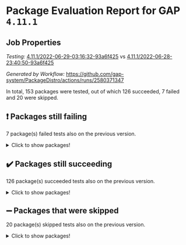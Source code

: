 # Package Evaluation Report for GAP `4.11.1`

## Job Properties

*Testing:* [4.11.1/2022-06-29-03:16:32-93a6f425](https://github.com/gap-system/PackageDistro/blob/data/reports/4.11.1/2022-06-29-03:16:32-93a6f425) vs [4.11.1/2022-06-28-23:40:50-93a6f425](https://github.com/gap-system/PackageDistro/blob/data/reports/4.11.1/2022-06-28-23:40:50-93a6f425)

*Generated by Workflow:* https://github.com/gap-system/PackageDistro/actions/runs/2580371347

In total, 153 packages were tested, out of which 126 succeeded, 7 failed and 20 were skipped.

## :exclamation: Packages still failing

7 package(s) failed tests also on the previous version.
<details><summary>Click to show packages!</summary>

- fining 1.4.1 [(failure)](https://github.com/gap-system/PackageDistro/runs/7104663416?check_suite_focus=true)
- francy 1.2.4 [(failure)](https://github.com/gap-system/PackageDistro/runs/7104663751?check_suite_focus=true)
- hap 1.41 [(failure)](https://github.com/gap-system/PackageDistro/runs/7104664399?check_suite_focus=true)
- normalizinterface 1.3.2 [(failure)](https://github.com/gap-system/PackageDistro/runs/7104666119?check_suite_focus=true)
- packagemanager 1.2 [(failure)](https://github.com/gap-system/PackageDistro/runs/7104666318?check_suite_focus=true)
- recog 1.3.2 [(failure)](https://github.com/gap-system/PackageDistro/runs/7104666907?check_suite_focus=true)
- semigroups 4.0.0 [(failure)](https://github.com/gap-system/PackageDistro/runs/7104667145?check_suite_focus=true)
</details>

## :heavy_check_mark: Packages still succeeding

126 package(s) succeeded tests also on the previous version.
<details><summary>Click to show packages!</summary>

- ace 5.4 [(success)](https://github.com/gap-system/PackageDistro/runs/7104661589?check_suite_focus=true)
- aclib 1.3.2 [(success)](https://github.com/gap-system/PackageDistro/runs/7104661648?check_suite_focus=true)
- agt 0.2 [(success)](https://github.com/gap-system/PackageDistro/runs/7104661715?check_suite_focus=true)
- alnuth 3.2.1 [(success)](https://github.com/gap-system/PackageDistro/runs/7104661783?check_suite_focus=true)
- anupq 3.2.6 [(success)](https://github.com/gap-system/PackageDistro/runs/7104661835?check_suite_focus=true)
- atlasrep 2.1.2 [(success)](https://github.com/gap-system/PackageDistro/runs/7104661873?check_suite_focus=true)
- autodoc 2022.03.10 [(success)](https://github.com/gap-system/PackageDistro/runs/7104661931?check_suite_focus=true)
- automata 1.15 [(success)](https://github.com/gap-system/PackageDistro/runs/7104661998?check_suite_focus=true)
- automgrp 1.3.2 [(success)](https://github.com/gap-system/PackageDistro/runs/7104662047?check_suite_focus=true)
- autpgrp 1.10.2 [(success)](https://github.com/gap-system/PackageDistro/runs/7104662085?check_suite_focus=true)
- cap 2022.06-04 [(success)](https://github.com/gap-system/PackageDistro/runs/7104662144?check_suite_focus=true)
- caratinterface 2.3.3 [(success)](https://github.com/gap-system/PackageDistro/runs/7104662196?check_suite_focus=true)
- cddinterface 2020.06.24 [(success)](https://github.com/gap-system/PackageDistro/runs/7104662257?check_suite_focus=true)
- circle 1.6.5 [(success)](https://github.com/gap-system/PackageDistro/runs/7104662312?check_suite_focus=true)
- classicpres 1.22 [(success)](https://github.com/gap-system/PackageDistro/runs/7104662355?check_suite_focus=true)
- cohomolo 1.6.10 [(success)](https://github.com/gap-system/PackageDistro/runs/7104662396?check_suite_focus=true)
- congruence 1.2.4 [(success)](https://github.com/gap-system/PackageDistro/runs/7104662427?check_suite_focus=true)
- corelg 1.56 [(success)](https://github.com/gap-system/PackageDistro/runs/7104662467?check_suite_focus=true)
- crime 1.6 [(success)](https://github.com/gap-system/PackageDistro/runs/7104662504?check_suite_focus=true)
- crisp 1.4.5 [(success)](https://github.com/gap-system/PackageDistro/runs/7104662550?check_suite_focus=true)
- crypting 0.10 [(success)](https://github.com/gap-system/PackageDistro/runs/7104662602?check_suite_focus=true)
- cryst 4.1.24 [(success)](https://github.com/gap-system/PackageDistro/runs/7104662663?check_suite_focus=true)
- crystcat 1.1.9 [(success)](https://github.com/gap-system/PackageDistro/runs/7104662708?check_suite_focus=true)
- ctbllib 1.3.4 [(success)](https://github.com/gap-system/PackageDistro/runs/7104662769?check_suite_focus=true)
- cubefree 1.19 [(success)](https://github.com/gap-system/PackageDistro/runs/7104662816?check_suite_focus=true)
- curlinterface 2.2.2 [(success)](https://github.com/gap-system/PackageDistro/runs/7104662863?check_suite_focus=true)
- cvec 2.7.5 [(success)](https://github.com/gap-system/PackageDistro/runs/7104662895?check_suite_focus=true)
- datastructures 0.2.7 [(success)](https://github.com/gap-system/PackageDistro/runs/7104662931?check_suite_focus=true)
- deepthought 1.0.5 [(success)](https://github.com/gap-system/PackageDistro/runs/7104662960?check_suite_focus=true)
- design 1.7 [(success)](https://github.com/gap-system/PackageDistro/runs/7104663011?check_suite_focus=true)
- difsets 2.3.1 [(success)](https://github.com/gap-system/PackageDistro/runs/7104663053?check_suite_focus=true)
- digraphs 1.5.3 [(success)](https://github.com/gap-system/PackageDistro/runs/7104663116?check_suite_focus=true)
- edim 1.3.5 [(success)](https://github.com/gap-system/PackageDistro/runs/7104663167?check_suite_focus=true)
- example 4.3.1 [(success)](https://github.com/gap-system/PackageDistro/runs/7104663217?check_suite_focus=true)
- factint 1.6.3 [(success)](https://github.com/gap-system/PackageDistro/runs/7104663271?check_suite_focus=true)
- ferret 1.0.7 [(success)](https://github.com/gap-system/PackageDistro/runs/7104663313?check_suite_focus=true)
- fga 1.4.0 [(success)](https://github.com/gap-system/PackageDistro/runs/7104663370?check_suite_focus=true)
- float 1.0.3 [(success)](https://github.com/gap-system/PackageDistro/runs/7104663469?check_suite_focus=true)
- format 1.4.3 [(success)](https://github.com/gap-system/PackageDistro/runs/7104663516?check_suite_focus=true)
- forms 1.2.7 [(success)](https://github.com/gap-system/PackageDistro/runs/7104663561?check_suite_focus=true)
- fplsa 1.2.5 [(success)](https://github.com/gap-system/PackageDistro/runs/7104663620?check_suite_focus=true)
- fr 2.4.8 [(success)](https://github.com/gap-system/PackageDistro/runs/7104663691?check_suite_focus=true)
- fwtree 1.3 [(success)](https://github.com/gap-system/PackageDistro/runs/7104663815?check_suite_focus=true)
- gbnp 1.0.5 [(success)](https://github.com/gap-system/PackageDistro/runs/7104663856?check_suite_focus=true)
- generalizedmorphismsforcap 2022.05-01 [(success)](https://github.com/gap-system/PackageDistro/runs/7104663907?check_suite_focus=true)
- genss 1.6.6 [(success)](https://github.com/gap-system/PackageDistro/runs/7104663946?check_suite_focus=true)
- gradedringforhomalg 2022.03-01 [(success)](https://github.com/gap-system/PackageDistro/runs/7104663987?check_suite_focus=true)
- grape 4.8.5 [(success)](https://github.com/gap-system/PackageDistro/runs/7104664030?check_suite_focus=true)
- groupoids 1.69 [(success)](https://github.com/gap-system/PackageDistro/runs/7104664069?check_suite_focus=true)
- grpconst 2.6.2 [(success)](https://github.com/gap-system/PackageDistro/runs/7104664120?check_suite_focus=true)
- guarana 0.96.3 [(success)](https://github.com/gap-system/PackageDistro/runs/7104664210?check_suite_focus=true)
- guava 3.16 [(success)](https://github.com/gap-system/PackageDistro/runs/7104664297?check_suite_focus=true)
- hapcryst 0.1.14 [(success)](https://github.com/gap-system/PackageDistro/runs/7104664476?check_suite_focus=true)
- hecke 1.5.3 [(success)](https://github.com/gap-system/PackageDistro/runs/7104664548?check_suite_focus=true)
- help 3.5 [(success)](https://github.com/gap-system/PackageDistro/runs/7104664609?check_suite_focus=true)
- idrel 2.44 [(success)](https://github.com/gap-system/PackageDistro/runs/7104664667?check_suite_focus=true)
- images 1.3.1 [(success)](https://github.com/gap-system/PackageDistro/runs/7104664716?check_suite_focus=true)
- intpic 0.3.0 [(success)](https://github.com/gap-system/PackageDistro/runs/7104664755?check_suite_focus=true)
- io 4.7.2 [(success)](https://github.com/gap-system/PackageDistro/runs/7104664803?check_suite_focus=true)
- irredsol 1.4.3 [(success)](https://github.com/gap-system/PackageDistro/runs/7104664846?check_suite_focus=true)
- json 2.1.0 [(success)](https://github.com/gap-system/PackageDistro/runs/7104664882?check_suite_focus=true)
- jupyterkernel 1.4.1 [(success)](https://github.com/gap-system/PackageDistro/runs/7104664937?check_suite_focus=true)
- jupyterviz 1.5.1 [(success)](https://github.com/gap-system/PackageDistro/runs/7104665020?check_suite_focus=true)
- kan 1.34 [(success)](https://github.com/gap-system/PackageDistro/runs/7104665086?check_suite_focus=true)
- kbmag 1.5.9 [(success)](https://github.com/gap-system/PackageDistro/runs/7104665152?check_suite_focus=true)
- laguna 3.9.5 [(success)](https://github.com/gap-system/PackageDistro/runs/7104665207?check_suite_focus=true)
- liealgdb 2.2.1 [(success)](https://github.com/gap-system/PackageDistro/runs/7104665258?check_suite_focus=true)
- liepring 2.6 [(success)](https://github.com/gap-system/PackageDistro/runs/7104665345?check_suite_focus=true)
- liering 2.4.2 [(success)](https://github.com/gap-system/PackageDistro/runs/7104665414?check_suite_focus=true)
- linearalgebraforcap 2022.06-02 [(success)](https://github.com/gap-system/PackageDistro/runs/7104665460?check_suite_focus=true)
- loops 3.4.1 [(success)](https://github.com/gap-system/PackageDistro/runs/7104665522?check_suite_focus=true)
- lpres 1.0.3 [(success)](https://github.com/gap-system/PackageDistro/runs/7104665580?check_suite_focus=true)
- majoranaalgebras 1.4 [(success)](https://github.com/gap-system/PackageDistro/runs/7104665649?check_suite_focus=true)
- mapclass 1.4.5 [(success)](https://github.com/gap-system/PackageDistro/runs/7104665714?check_suite_focus=true)
- matgrp 0.64 [(success)](https://github.com/gap-system/PackageDistro/runs/7104665762?check_suite_focus=true)
- modisom 2.5.2 [(success)](https://github.com/gap-system/PackageDistro/runs/7104665829?check_suite_focus=true)
- modulepresentationsforcap 2022.05-03 [(success)](https://github.com/gap-system/PackageDistro/runs/7104665874?check_suite_focus=true)
- monoidalcategories 2022.06-07 [(success)](https://github.com/gap-system/PackageDistro/runs/7104665923?check_suite_focus=true)
- nconvex 2020.11-04 [(success)](https://github.com/gap-system/PackageDistro/runs/7104665961?check_suite_focus=true)
- nilmat 1.4.1 [(success)](https://github.com/gap-system/PackageDistro/runs/7104666010?check_suite_focus=true)
- nock 1.5 [(success)](https://github.com/gap-system/PackageDistro/runs/7104666058?check_suite_focus=true)
- nq 2.5.8 [(success)](https://github.com/gap-system/PackageDistro/runs/7104666161?check_suite_focus=true)
- numericalsgps 1.3.0 [(success)](https://github.com/gap-system/PackageDistro/runs/7104666190?check_suite_focus=true)
- openmath 11.5.1 [(success)](https://github.com/gap-system/PackageDistro/runs/7104666235?check_suite_focus=true)
- orb 4.8.4 [(success)](https://github.com/gap-system/PackageDistro/runs/7104666266?check_suite_focus=true)
- patternclass 2.4.2 [(success)](https://github.com/gap-system/PackageDistro/runs/7104666355?check_suite_focus=true)
- permut 2.0.4 [(success)](https://github.com/gap-system/PackageDistro/runs/7104666416?check_suite_focus=true)
- polenta 1.3.10 [(success)](https://github.com/gap-system/PackageDistro/runs/7104666460?check_suite_focus=true)
- polymaking 0.8.6 [(success)](https://github.com/gap-system/PackageDistro/runs/7104666502?check_suite_focus=true)
- primgrp 3.4.2 [(success)](https://github.com/gap-system/PackageDistro/runs/7104666539?check_suite_focus=true)
- profiling 2.5.0 [(success)](https://github.com/gap-system/PackageDistro/runs/7104666592?check_suite_focus=true)
- qpa 1.33 [(success)](https://github.com/gap-system/PackageDistro/runs/7104666636?check_suite_focus=true)
- quagroup 1.8.3 [(success)](https://github.com/gap-system/PackageDistro/runs/7104666690?check_suite_focus=true)
- radiroot 2.9 [(success)](https://github.com/gap-system/PackageDistro/runs/7104666748?check_suite_focus=true)
- rcwa 4.6.4 [(success)](https://github.com/gap-system/PackageDistro/runs/7104666810?check_suite_focus=true)
- rds 1.8 [(success)](https://github.com/gap-system/PackageDistro/runs/7104666863?check_suite_focus=true)
- repndecomp 1.2.1 [(success)](https://github.com/gap-system/PackageDistro/runs/7104666965?check_suite_focus=true)
- repsn 3.1.0 [(success)](https://github.com/gap-system/PackageDistro/runs/7104667015?check_suite_focus=true)
- resclasses 4.7.2 [(success)](https://github.com/gap-system/PackageDistro/runs/7104667058?check_suite_focus=true)
- scscp 2.3.1 [(success)](https://github.com/gap-system/PackageDistro/runs/7104667113?check_suite_focus=true)
- sglppow 2.2 [(success)](https://github.com/gap-system/PackageDistro/runs/7104667181?check_suite_focus=true)
- sgpviz 0.999.5 [(success)](https://github.com/gap-system/PackageDistro/runs/7104667239?check_suite_focus=true)
- simpcomp 2.1.14 [(success)](https://github.com/gap-system/PackageDistro/runs/7104667288?check_suite_focus=true)
- singular 2020.12.18 [(success)](https://github.com/gap-system/PackageDistro/runs/7104667321?check_suite_focus=true)
- sla 1.5.3 [(success)](https://github.com/gap-system/PackageDistro/runs/7104667368?check_suite_focus=true)
- smallgrp 1.5 [(success)](https://github.com/gap-system/PackageDistro/runs/7104667414?check_suite_focus=true)
- smallsemi 0.6.13 [(success)](https://github.com/gap-system/PackageDistro/runs/7104667455?check_suite_focus=true)
- sonata 2.9.4 [(success)](https://github.com/gap-system/PackageDistro/runs/7104667492?check_suite_focus=true)
- sophus 1.25 [(success)](https://github.com/gap-system/PackageDistro/runs/7104667529?check_suite_focus=true)
- spinsym 1.5.2 [(success)](https://github.com/gap-system/PackageDistro/runs/7104667584?check_suite_focus=true)
- symbcompcc 1.3.2 [(success)](https://github.com/gap-system/PackageDistro/runs/7104667635?check_suite_focus=true)
- thelma 1.3 [(success)](https://github.com/gap-system/PackageDistro/runs/7104667691?check_suite_focus=true)
- tomlib 1.2.9 [(success)](https://github.com/gap-system/PackageDistro/runs/7104667741?check_suite_focus=true)
- toric 1.9.5 [(success)](https://github.com/gap-system/PackageDistro/runs/7104667799?check_suite_focus=true)
- transgrp 3.6.2 [(success)](https://github.com/gap-system/PackageDistro/runs/7104667852?check_suite_focus=true)
- ugaly 4.0.2 [(success)](https://github.com/gap-system/PackageDistro/runs/7104667898?check_suite_focus=true)
- unipot 1.5 [(success)](https://github.com/gap-system/PackageDistro/runs/7104667938?check_suite_focus=true)
- unitlib 4.1.0 [(success)](https://github.com/gap-system/PackageDistro/runs/7104668010?check_suite_focus=true)
- utils 0.72 [(success)](https://github.com/gap-system/PackageDistro/runs/7104668052?check_suite_focus=true)
- uuid 0.7 [(success)](https://github.com/gap-system/PackageDistro/runs/7104668088?check_suite_focus=true)
- walrus 0.9991 [(success)](https://github.com/gap-system/PackageDistro/runs/7104668122?check_suite_focus=true)
- wedderga 4.10.2 [(success)](https://github.com/gap-system/PackageDistro/runs/7104668171?check_suite_focus=true)
- xmod 2.88 [(success)](https://github.com/gap-system/PackageDistro/runs/7104668210?check_suite_focus=true)
- xmodalg 1.22 [(success)](https://github.com/gap-system/PackageDistro/runs/7104668282?check_suite_focus=true)
- yangbaxter 0.10.0 [(success)](https://github.com/gap-system/PackageDistro/runs/7104668332?check_suite_focus=true)
- zeromqinterface 0.13 [(success)](https://github.com/gap-system/PackageDistro/runs/7104668383?check_suite_focus=true)
</details>

## :heavy_minus_sign: Packages that were skipped

20 package(s) skipped tests also on the previous version.
<details><summary>Click to show packages!</summary>

- 4ti2interface 2022.03-01 [(skipped)](https://github.com/gap-system/PackageDistro/runs/7104593339?check_suite_focus=true)
- browse 1.8.14 [(skipped)](https://github.com/gap-system/PackageDistro/runs/7104593339?check_suite_focus=true)
- examplesforhomalg 2022.03-01 [(skipped)](https://github.com/gap-system/PackageDistro/runs/7104593339?check_suite_focus=true)
- gapdoc 1.6.5 [(skipped)](https://github.com/gap-system/PackageDistro/runs/7104593339?check_suite_focus=true)
- gauss 2022.03-01 [(skipped)](https://github.com/gap-system/PackageDistro/runs/7104593339?check_suite_focus=true)
- gaussforhomalg 2022.03-01 [(skipped)](https://github.com/gap-system/PackageDistro/runs/7104593339?check_suite_focus=true)
- gradedmodules 2022.03-01 [(skipped)](https://github.com/gap-system/PackageDistro/runs/7104593339?check_suite_focus=true)
- homalg 2022.03-01 [(skipped)](https://github.com/gap-system/PackageDistro/runs/7104593339?check_suite_focus=true)
- homalgtocas 2022.03-01 [(skipped)](https://github.com/gap-system/PackageDistro/runs/7104593339?check_suite_focus=true)
- io_forhomalg 2022.03-01 [(skipped)](https://github.com/gap-system/PackageDistro/runs/7104593339?check_suite_focus=true)
- itc 1.5.1 [(skipped)](https://github.com/gap-system/PackageDistro/runs/7104593339?check_suite_focus=true)
- localizeringforhomalg 2022.03-01 [(skipped)](https://github.com/gap-system/PackageDistro/runs/7104593339?check_suite_focus=true)
- matricesforhomalg 2022.04-01 [(skipped)](https://github.com/gap-system/PackageDistro/runs/7104593339?check_suite_focus=true)
- modules 2022.03-01 [(skipped)](https://github.com/gap-system/PackageDistro/runs/7104593339?check_suite_focus=true)
- polycyclic 2.16 [(skipped)](https://github.com/gap-system/PackageDistro/runs/7104593339?check_suite_focus=true)
- ringsforhomalg 2022.04-01 [(skipped)](https://github.com/gap-system/PackageDistro/runs/7104593339?check_suite_focus=true)
- sco 2022.03-01 [(skipped)](https://github.com/gap-system/PackageDistro/runs/7104593339?check_suite_focus=true)
- toolsforhomalg 2022.05-01 [(skipped)](https://github.com/gap-system/PackageDistro/runs/7104593339?check_suite_focus=true)
- toricvarieties 2022.03.23 [(skipped)](https://github.com/gap-system/PackageDistro/runs/7104593339?check_suite_focus=true)
- xgap 4.31 [(skipped)](https://github.com/gap-system/PackageDistro/runs/7104593339?check_suite_focus=true)
</details>


